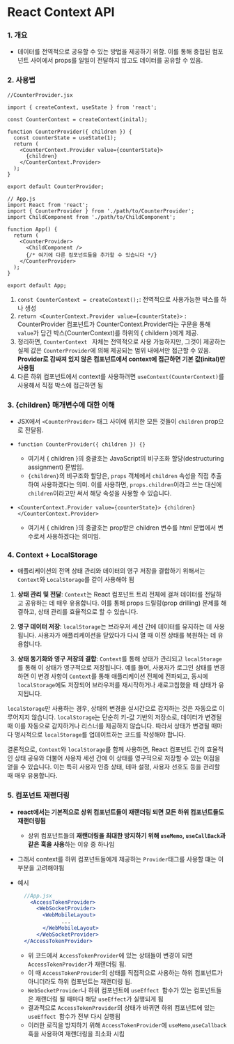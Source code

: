 # React Context API

### 1. 개요

- 데이터를 전역적으로 공유할 수 있는 방법을 제공하기 위함. 이를 통해 중첩된 컴포넌트 사이에서 props를 일일이 전달하지 않고도 데이터를 공유할 수 있음.

### 2. 사용법

```react
//CounterProvider.jsx

import { createContext, useState } from 'react';

const CounterContext = createContext(inital);

function CounterProvider({ children }) {
  const counterState = useState(1);
  return (
    <CounterContext.Provider value={counterState}>
      {children}
    </CounterContext.Provider>
  );
}

export default CounterProvider;

```

```react
// App.js
import React from 'react';
import { CounterProvider } from './path/to/CounterProvider';
import ChildComponent from './path/to/ChildComponent';

function App() {
  return (
    <CounterProvider>
      <ChildComponent />
      {/* 여기에 다른 컴포넌트들을 추가할 수 있습니다 */}
    </CounterProvider>
  );
}

export default App;
```



1. `const CounterContext = createContext();`: 전역적으로 사용가능한 박스를 하나 생성
2. `return <CounterContext.Provider value={counterState}>` : CounterProvider 컴포넌트가 CounterContext.Provider라는 구문을 통해 `value`가 담긴 박스(CounterContext)를 하위의 { childern }에게 제공.
3. 정리하면, `CounterContext ` 자체는 전역적으로 사용 가능하지만, 그것이 제공하는 실제 값은 `CounterProvider`에 의해 제공되는 범위 내에서만 접근할 수 있음. **Provider로 감싸져 있지 않은 컴포넌트에서 context에 접근하면 기본 값(inital)만 사용됨**
4. 다른 하위 컴포넌트에서 context를 사용하려면 `useContext(CounterContext)`를 사용해서 직접 박스에 접근하면 됨

### 3. {children} 매개변수에 대한 이해

- JSX에서 `<CounterProvider>` 태그 사이에 위치한 모든 것들이 `children` prop으로 전달됨. 
- `function CounterProvider({ children }) {}` 
  -  여기서 { children }의 중괄호는 JavaScript의 비구조화 할당(destructuring assignment) 문법임. 
  - `{children}`의 비구조화 할당은, `props` 객체에서 `children` 속성을 직접 추출하여 사용하겠다는 의미. 이를 사용하면, `props.children`이라고 쓰는 대신에 `children`이라고만 써서 해당 속성을 사용할 수 있습니다.

- `<CounterContext.Provider value={counterState}>
        {children}
      </CounterContext.Provider>`
  - 여기서 { children }의 중괄호는 prop받은 children 변수를 html 문법에서 변수로서 사용하겠다는 의미임.



### 4. Context + LocalStorage

-  애플리케이션의 전역 상태 관리와 데이터의 영구 저장을 결합하기 위해서는 `Context`와 `LocalStorage`를 같이 사용해야 됨

  1. **상태 관리 및 전달**: `Context`는 React 컴포넌트 트리 전체에 걸쳐 데이터를 전달하고 공유하는 데 매우 유용합니다. 이를 통해 props 드릴링(prop drilling) 문제를 해결하고, 상태 관리를 효율적으로 할 수 있습니다.

  2. **영구 데이터 저장**: `localStorage`는 브라우저 세션 간에 데이터를 유지하는 데 사용됩니다. 사용자가 애플리케이션을 닫았다가 다시 열 때 이전 상태를 복원하는 데 유용합니다.

  3. **상태 동기화와 영구 저장의 결합**: `Context`를 통해 상태가 관리되고 `localStorage`를 통해 이 상태가 영구적으로 저장됩니다. 예를 들어, 사용자가 로그인 상태를 변경하면 이 변경 사항이 `Context`를 통해 애플리케이션 전체에 전파되고, 동시에 `localStorage`에도 저장되어 브라우저를 재시작하거나 새로고침했을 때 상태가 유지됩니다.

  `localStorage`만 사용하는 경우, 상태의 변경을 실시간으로 감지하는 것은 자동으로 이루어지지 않습니다. `localStorage`는 단순히 키-값 기반의 저장소로, 데이터가 변경될 때 이를 자동으로 감지하거나 리스너를 제공하지 않습니다. 따라서 상태가 변경될 때마다 명시적으로 `localStorage`를 업데이트하는 코드를 작성해야 합니다.

  결론적으로, `Context`와 `localStorage`를 함께 사용하면, React 컴포넌트 간의 효율적인 상태 공유와 더불어 사용자 세션 간에 이 상태를 영구적으로 저장할 수 있는 이점을 얻을 수 있습니다. 이는 특히 사용자 인증 상태, 테마 설정, 사용자 선호도 등을 관리할 때 매우 유용합니다.



### 5. 컴포넌트 재랜더링

- **react에서는 기본적으로 상위 컴포넌트들이 재랜더링 되면 모든 하위 컴포넌트들도 재랜더링됨**
  - 상위 컴포넌트들의 **재랜더링을 최대한 방지하기 위해 `useMemo`, `useCallBack`과 같은 훅을 사용**하는 이유 중 하나임
- 그래서 context를 하위 컴포넌트들에게 제공하는 `Provider`태그를 사용할 떄는 이 부분을 고려해야됨

- 예시

  ```jsx
    //App.jsx
      <AccessTokenProvider>
        <WebSocketProvider>
          <WebMobileLayout>
                ...
          </WebMobileLayout>
        </WebSocketProvider>
  	</AccessTokenProvider>
  ```

  - 위 코드에서 `AccessTokenProvider`에 있는 상태들이 변경이 되면 `AccessTokenProvider`가 재랜더링 됨.
  - 이 때 `AccessTokenProvider`의 상태를 직접적으로 사용하는 하위 컴포넌트가 아니더라도 하위 컴포넌트는 재랜더링 됨. 
  - `WebSocketProvider`나 하위 컴포넌트에 `useEffect `함수가 있는 컴포넌트들은 재랜더링 될 때마다 해당 `useEffect`가 실행되게 됨
  - 결과적으로  `AccessTokenProvider`의 상태가 바뀌면 하위 컴포넌트에 있는 `useEffect `함수가 전부 다시 실행됨
  - 이러한 로직을 방지하기 위해 `AccessTokenProvider`에 `useMemo`,`useCallback` 훅을 사용하여 재랜더링을 최소화 시킴